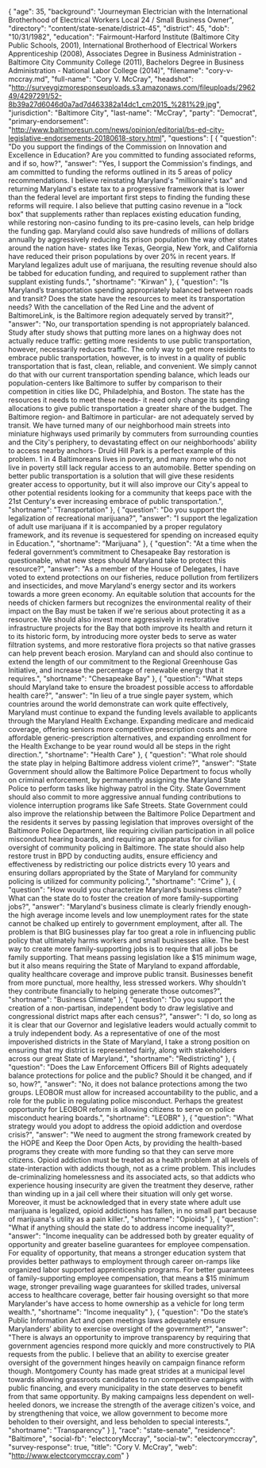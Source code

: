 {
  "age": 35,
  "background": "Journeyman Electrician with the International Brotherhood of Electrical Workers Local 24 / Small Business Owner",
  "directory": "content/state-senate/district-45",
  "district": 45,
  "dob": "10/31/1982",
  "education": "Fairmount-Harford Institute (Baltimore City Public Schools, 2001), International Brotherhood of Electrical Workers Apprenticeship (2008), Associates Degree in Business Administration - Baltimore City Community College (2011), Bachelors Degree in Business Administration - National Labor College (2014)",
  "filename": "cory-v-mccray.md",
  "full-name": "Cory V. McCray",
  "headshot": "http://surveygizmoresponseuploads.s3.amazonaws.com/fileuploads/296249/4297291/52-8b39a27d6046d0a7ad7d463382a14dc1_cm2015_%281%29.jpg",
  "jurisdiction": "Baltimore City",
  "last-name": "McCray",
  "party": "Democrat",
  "primary-endorsement": "http://www.baltimoresun.com/news/opinion/editorial/bs-ed-city-legislative-endorsements-20180618-story.html",
  "questions": [
    {
      "question": "Do you support the findings of the Commission on Innovation and Excellence in Education? Are you committed to funding associated reforms, and if so, how?",
      "answer": "Yes, I support the Commission's findings, and am committed to funding the reforms outlined in its 5 areas of policy recommendations. I believe reinstating Maryland's \"millionaire's tax\" and returning Maryland's estate tax to a progressive framework that is lower than the federal level are important first steps to finding the funding these reforms will require. I also believe that putting casino revenue in a \"lock box\" that supplements rather than replaces existing education funding, while restoring non-casino funding to its pre-casino levels, can help bridge the funding gap. Maryland could also save hundreds of millions of dollars annually by aggressively reducing its prison population the way other states around the nation have- states like Texas, Georgia, New York, and California have reduced their prison populations by over 20% in recent years. If Maryland legalizes adult use of marijuana, the resulting revenue should also be tabbed for education funding, and required to supplement rather than supplant existing funds.",
      "shortname": "Kirwan"
    },
    {
      "question": "Is Maryland’s transportation spending appropriately balanced between roads and transit? Does the state have the resources to meet its transportation needs? With the cancellation of the Red Line and the advent of BaltimoreLink, is the Baltimore region adequately served by transit?",
      "answer": "No, our transportation spending is not appropriately balanced. Study after study shows that putting more lanes on a highway does not actually reduce traffic: getting more residents to use public transportation, however, necessarily reduces traffic. The only way to get more residents to embrace public transportation, however, is to invest in a quality of public transportation that is fast, clean, reliable, and convenient. We simply cannot do that with our current transportation spending balance, which leads our population-centers like Baltimore to suffer by comparison to their competition in cities like DC, Philadelphia, and Boston. The state has the resources it needs to meet these needs- it need only change its spending allocations to give public transportation a greater share of the budget.   The Baltimore region- and Baltimore in particular- are not adequately served by transit. We have turned many of our neighborhood main streets into miniature highways used primarily by commuters from surrounding counties and the City's periphery, to devastating effect on our neighborhoods' ability to access nearby anchors- Druid Hill Park is a perfect example of this problem. 1 in 4 Baltimoreans lives in poverty, and many more who do not live in poverty still lack regular access to an automobile. Better spending on better public transportation is a solution that will give these residents greater access to opportunity, but it will also improve our City's appeal to other potential residents looking for a community that keeps pace with the 21st Century's ever increasing embrace of public transportation.",
      "shortname": "Transportation"
    },
    {
      "question": "Do you support the legalization of recreational marijuana?",
      "answer": "I support the legalization of adult use marijuana if it is accompanied by a proper regulatory framework, and its revenue is sequestered for spending on increased equity in Education.",
      "shortname": "Marijuana"
    },
    {
      "question": "At a time when the federal government’s commitment to Chesapeake Bay restoration is questionable, what new steps should Maryland take to protect this resource?",
      "answer": "As a member of the House of Delegates, I have voted to extend protections on our fisheries, reduce pollution from fertilizers and insecticides, and move Maryland's energy sector and its workers towards a more green economy.    An equitable solution that accounts for the needs of chicken farmers but recognizes the environmental reality of their impact on the Bay must be taken if we're serious about protecting it as a resource. We should also invest more aggressively in restorative infrastructure projects for the Bay that both improve its health and return it to its historic form, by introducing more oyster beds to serve as water filtration systems, and more restorative flora projects so that native grasses can help prevent beach erosion.   Maryland can and should also continue to extend the length of our commitment to the Regional Greenhouse Gas Initiative, and increase the percentage of renewable energy that it requires.",
      "shortname": "Chesapeake Bay"
    },
    {
      "question": "What steps should Maryland take to ensure the broadest possible access to affordable health care?",
      "answer": "In lieu of a true single payer system, which countries around the world demonstrate can work quite effectively, Maryland must continue to expand the funding levels available to applicants through the Maryland Health Exchange. Expanding medicare and medicaid coverage, offering seniors more competitive prescription costs and more affordable generic-prescription alternatives, and expanding enrollment for the Health Exchange to be year round would all be steps in the right direction.",
      "shortname": "Health Care"
    },
    {
      "question": "What role should the state play in helping Baltimore address violent crime?",
      "answer": "State Government should allow the Baltimore Police Department to focus wholly on criminal enforcement, by permanently assigning the Maryland State Police to perform tasks like highway patrol in the City. State Government should also commit to more aggressive annual funding contributions to violence interruption programs like Safe Streets. State Government could also improve the relationship between the Baltimore Police Department and the residents it serves by passing legislation that improves oversight of the Baltimore Police Department, like requiring civilian participation in all police misconduct hearing boards, and requiring an apparatus for civilian oversight of community policing in Baltimore. The state should also help restore trust in BPD by conducting audits, ensure efficiency and effectiveness by redistricting our police districts every 10 years and ensuring dollars appropriated by the State of Maryland for community policing is utilized for community policing.",
      "shortname": "Crime"
    },
    {
      "question": "How would you characterize Maryland’s business climate? What can the state do to foster the creation of more family-supporting jobs?",
      "answer": "Maryland's business climate is clearly friendly enough- the high average income levels and low unemployment rates for the state cannot be chalked up entirely to government employment, after all. The problem is that BIG businesses play far too great a role in influencing public policy that ultimately harms workers and small businesses alike.   The best way to create more family-supporting jobs is to require that all jobs be family supporting. That means passing legislation like a $15 minimum wage, but it also means requiring the State of Maryland to  expand affordable, quality healthcare coverage and improve public transit. Businesses benefit from more punctual, more healthy, less stressed workers. Why shouldn't they contribute financially to helping generate those outcomes?",
      "shortname": "Business Climate"
    },
    {
      "question": "Do you support the creation of a non-partisan, independent body to draw legislative and congressional district maps after each census?",
      "answer": "I do, so long as it is clear that our Governor and legislative leaders would actually commit to a truly independent body. As a representative of one of the most impoverished districts in the State of Maryland, I take a strong position on ensuring that my district is represented fairly, along with stakeholders across our great State of Maryland.",
      "shortname": "Redistricting"
    },
    {
      "question": "Does the Law Enforcement Officers Bill of Rights adequately balance protections for police and the public? Should it be changed, and if so, how?",
      "answer": "No, it does not balance protections among the two groups. LEOBOR must allow for increased accountability to the public, and a role for the public in regulating police misconduct. Perhaps the greatest opportunity for LEOBOR reform is allowing citizens to serve on police misconduct hearing boards.",
      "shortname": "LEOBR"
    },
    {
      "question": "What strategy would you adopt to address the opioid addiction and overdose crisis?",
      "answer": "We need to augment the strong framework created by the HOPE and Keep the Door Open Acts, by providing the health-based programs they create with more funding so that they can serve more citizens. Opioid addiction must be treated as a health problem at all levels of state-interaction with addicts though, not as a crime problem. This includes de-criminalizing homelessness and its associated acts, so that addicts who experience housing insecurity are given the treatment they deserve, rather than winding up in a jail cell where their situation will only get worse. Moreover, it must be acknowledged that in every state where adult use marijuana is legalized, opioid addictions has fallen, in no small part because of marijuana's utility as a pain killer.",
      "shortname": "Opioids"
    },
    {
      "question": "What if anything should the state do to address income inequality?",
      "answer": "Income inequality can be addressed both by greater equality of opportunity and greater baseline guarantees for employee compensation. For equality of opportunity, that means a stronger education system that provides better pathways to employment through career on-ramps like organized labor supported apprenticeship programs. For better guarantees of family-supporting employee compensation, that means a $15 minimum wage, stronger prevailing wage guarantees for skilled trades, universal access to healthcare coverage, better fair housing oversight so that more Marylander's have access to home ownership as a vehicle for long term wealth.",
      "shortname": "Income inequality"
    },
    {
      "question": "Do the state’s Public Information Act and open meetings laws adequately ensure Marylanders’ ability to exercise oversight of the government?",
      "answer": "There is always an opportunity to improve transparency by requiring that government agencies respond more quickly and more constructively to PIA requests from the public. I believe that an ability to exercise greater oversight of the government hinges heavily on campaign finance reform though. Montgomery County has made great strides at a municipal level towards allowing grassroots candidates to run competitive campaigns with public financing, and every municipality in the state deserves to benefit from that same opportunity. By making campaigns less dependent on well-heeled donors, we increase the strength of the average citizen's voice, and by strengthening that voice, we allow government to become more beholden to their oversight, and less beholden to special interests.",
      "shortname": "Transparency"
    }
  ],
  "race": "state-senate",
  "residence": "Baltimore",
  "social-fb": "electcoryMccray",
  "social-tw": "electcorymccray",
  "survey-response": true,
  "title": "Cory V. McCray",
  "web": "http://www.electcorymccray.com"
}
